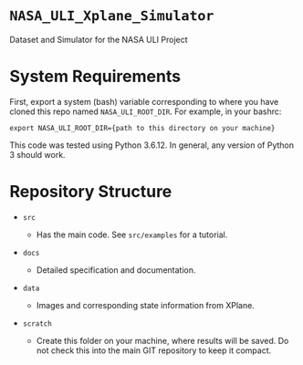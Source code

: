 # `NASA_ULI_Xplane_Simulator`
Dataset and Simulator for the NASA ULI Project

# System Requirements
First, export a system (bash) variable corresponding to where you have cloned this repo named `NASA_ULI_ROOT_DIR`. For example, in your bashrc:

`export NASA_ULI_ROOT_DIR={path to this directory on your machine}`

This code was tested using Python 3.6.12. In general, any version of Python 3 should work.

# Repository Structure
- `src`
    - Has the main code. See `src/examples` for a tutorial.

- `docs`
    - Detailed specification and documentation.

- `data`
    - Images and corresponding state information from XPlane. 

- `scratch`
    - Create this folder on your machine, where results will be saved. Do not check this into the main GIT repository to keep it compact.
